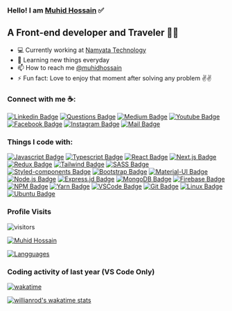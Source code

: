 ### Hello! I am [Muhid Hossain][website] ✅
## A Front-end developer and Traveler 🚀🚀
- 💻 Currently working at [Namyata Technology][job]
- 🌱 Learning new things everyday
- 📫 How to reach me [@muhidhossain][linkedin]
- ⚡ Fun fact: Love to enjoy that moment after solving any problem ✌✌️

### Connect with me ☕:

[![Linkedin Badge][linkedin_img]][linkedin]
[![Questions Badge][stackoverflow_img]][stackoverflow]
[![Medium Badge][medium_img]][medium]
[![Youtube Badge][youtube_img]][youtube]
[![Facebook Badge][facebook_img]][facebook]
[![Instagram Badge][instagram_img]][instagram]
[![Mail Badge][mail_img]][mail]

### Things I code with:

[![Javascript Badge][javascript_img]](#)
[![Typescript Badge][typescript_img]](#)
[![React Badge][react_img]](#)
[![Next.js Badge][nextjs_img]](#)
[![Redux Badge][redux_img]](#)
[![Tailwind Badge][tailwind_img]](#)
[![SASS Badge][sass_img]](#)
[![Styled-components Badge][styledComponents_img]](#)
[![Bootstrap Badge][bootstrap_img]](#)
[![Material-UI Badge][material_ui_img]](#)
[![Node.js Badge][nodejs_img]](#)
[![Express.jd Badge][expressjs_img]](#)
[![MongoDB Badge][mongoDB_img]](#)
[![Firebase Badge][firebase_img]](#)
[![NPM Badge][npm_img]](#)
[![Yarn Badge][yarn_img]](#)
[![VSCode Badge][vscode_img]](#)
[![Git Badge][git_img]](#)
[![Linux Badge][linux_img]](#)
[![Ubuntu Badge][ubuntu_img]](#)

### Profile Visits 

![visitors](https://visitor-badge.glitch.me/badge?page_id=muhidhossain.muhidhossain)

[![Muhid Hossain](https://github-readme-stats.vercel.app/api?username=muhidhossain&count_private=true&show_icons=true&include_all_commits=true&theme=nightowl)]()

[![Langguages](https://github-readme-stats.vercel.app/api/top-langs/?username=muhidhossain&hide=stylus&count_private=true&card_width=495&theme=nightowl)]()

### Coding activity of last year (VS Code Only)
[![wakatime](https://wakatime.com/badge/user/4636b4d3-b3ea-4729-bb1f-75461e68770b.svg)](https://wakatime.com/@4636b4d3-b3ea-4729-bb1f-75461e68770b)

[![willianrod's wakatime stats](https://github-readme-stats.vercel.app/api/wakatime?username=@muhidhossain&theme=nightowl&layout=compact&v=2)]()




[website]: https://muhid-hossain.web.app/
[job]: https://namyata.com/

[linkedin]: https://www.linkedin.com/in/muhidhossain/
[stackoverflow]: https://stackoverflow.com/users/13667519/muhid-hossain?tab=profile
[medium]: https://muhidhossain.medium.com
[youtube]: https://www.youtube.com/channel/UCswEDubzQ5DmaPzE3YusgUQ
[facebook]: https://www.facebook.com/muhid.hossain.18/
[instagram]: https://www.instagram.com/_abdul_muhit/
[mail]: mailto:muhidhossain7@gmail.com

[linkedin_img]: https://img.shields.io/badge/LinkedIn-0077B5?style=for-the-badge&logo=linkedin&logoColor=white
[stackoverflow_img]: https://img.shields.io/badge/Stack_Overflow-FE7A16?style=for-the-badge&logo=stack-overflow&logoColor=white
[medium_img]: https://img.shields.io/badge/Medium-12100E?style=for-the-badge&logo=medium&logoColor=white
[youtube_img]: https://img.shields.io/badge/YouTube-FF0000?style=for-the-badge&logo=youtube&logoColor=white
[facebook_img]: https://img.shields.io/badge/Facebook-1877F2?style=for-the-badge&logo=facebook&logoColor=white
[instagram_img]: https://img.shields.io/badge/Instagram-E4405F?style=for-the-badge&logo=instagram&logoColor=white
[mail_img]: https://img.shields.io/badge/Gmail-D14836?style=for-the-badge&logo=gmail&logoColor=white

[javascript_img]: https://img.shields.io/badge/JavaScript-F7DF1E?style=for-the-badge&logo=javascript&logoColor=black
[typescript_img]: https://img.shields.io/badge/TypeScript-007ACC?style=for-the-badge&logo=typescript&logoColor=white
[react_img]: https://img.shields.io/badge/React-20232A?style=for-the-badge&logo=react&logoColor=61DAFB
[nextjs_img]: https://img.shields.io/badge/next.js-000000?style=for-the-badge&logo=nextdotjs&logoColor=white
[redux_img]: https://img.shields.io/badge/Redux-593D88?style=for-the-badge&logo=redux&logoColor=white
[tailwind_img]: https://img.shields.io/badge/Tailwind_CSS-38B2AC?style=for-the-badge&logo=tailwind-css&logoColor=white
[sass_img]: https://img.shields.io/badge/Sass-CC6699?style=for-the-badge&logo=sass&logoColor=white
[styledComponents_img]: https://img.shields.io/badge/styled--components-DB7093?style=for-the-badge&logo=styled-components&logoColor=white
[bootstrap_img]: https://img.shields.io/badge/Bootstrap-563D7C?style=for-the-badge&logo=bootstrap&logoColor=white
[material_ui_img]: https://img.shields.io/badge/Material--UI-0081CB?style=for-the-badge&logo=material-ui&logoColor=white
[nodejs_img]: https://img.shields.io/badge/Node.js-339933?style=for-the-badge&logo=nodedotjs&logoColor=white
[expressjs_img]: https://img.shields.io/badge/Express.js-000000?style=for-the-badge&logo=express&logoColor=white
[mongoDB_img]: https://img.shields.io/badge/MongoDB-4EA94B?style=for-the-badge&logo=mongodb&logoColor=white
[firebase_img]: https://img.shields.io/badge/firebase-ffca28?style=for-the-badge&logo=firebase&logoColor=black
[npm_img]: https://img.shields.io/badge/npm-CB3837?style=for-the-badge&logo=npm&logoColor=white
[yarn_img]: https://img.shields.io/badge/Yarn-2C8EBB?style=for-the-badge&logo=yarn&logoColor=white
[vscode_img]: https://img.shields.io/badge/Visual_Studio_Code-0078D4?style=for-the-badge&logo=visual%20studio%20code&logoColor=white
[git_img]: https://img.shields.io/badge/Git-F05032?style=for-the-badge&logo=git&logoColor=white
[linux_img]: https://img.shields.io/badge/Linux-FCC624?style=for-the-badge&logo=linux&logoColor=black
[ubuntu_img]: https://img.shields.io/badge/Ubuntu-E95420?style=for-the-badge&logo=ubuntu&logoColor=white


